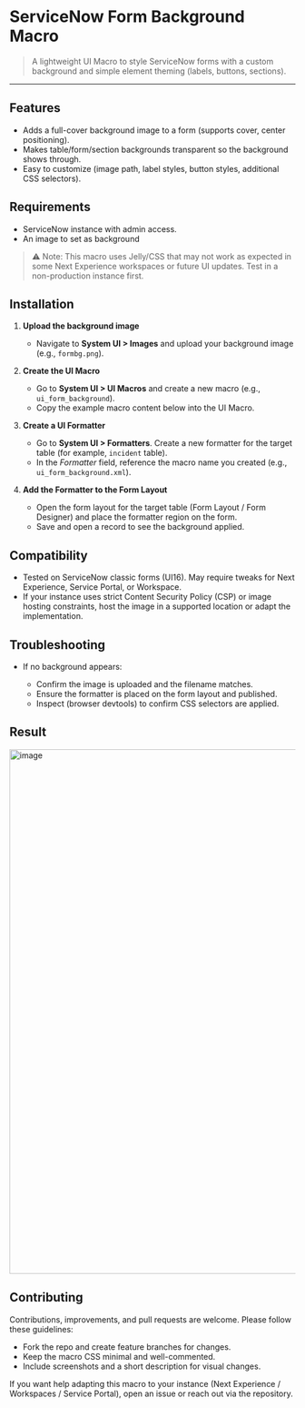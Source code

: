 # ServiceNow Form Background Macro

> A lightweight UI Macro to style ServiceNow forms with a custom background and simple element theming (labels, buttons, sections). 
---

## Features

* Adds a full-cover background image to a form (supports cover, center positioning).
* Makes table/form/section backgrounds transparent so the background shows through.
* Easy to customize (image path, label styles, button styles, additional CSS selectors).

## Requirements

* ServiceNow instance with admin access.
* An image to set as background
  
> ⚠️ Note: This macro uses Jelly/CSS that may not work as expected in some Next Experience workspaces or future UI updates. Test in a non-production instance first.

## Installation

1. **Upload the background image**

   * Navigate to **System UI > Images** and upload your background image (e.g., `formbg.png`).

2. **Create the UI Macro**

   * Go to **System UI > UI Macros** and create a new macro (e.g., `ui_form_background`).
   * Copy the example macro content below into the UI Macro.

3. **Create a UI Formatter**

   * Go to **System UI > Formatters**. Create a new formatter for the target table (for example, `incident` table).
   * In the *Formatter* field, reference the macro name you created (e.g., `ui_form_background.xml`).

4. **Add the Formatter to the Form Layout**

   * Open the form layout for the target table (Form Layout / Form Designer) and place the formatter region on the form.
   * Save and open a record to see the background applied.

## Compatibility

* Tested on ServiceNow classic forms (UI16). May require tweaks for Next Experience, Service Portal, or Workspace.
* If your instance uses strict Content Security Policy (CSP) or image hosting constraints, host the image in a supported location or adapt the implementation.

## Troubleshooting

* If no background appears:

  * Confirm the image is uploaded and the filename matches.
  * Ensure the formatter is placed on the form layout and published.
  * Inspect (browser devtools) to confirm CSS selectors are applied.
 
## Result
<img width="1838" height="922" alt="image" src="https://github.com/user-attachments/assets/14c29e0a-ad88-411e-b7ca-1c82eaeaf324" />


## Contributing

Contributions, improvements, and pull requests are welcome. Please follow these guidelines:

* Fork the repo and create feature branches for changes.
* Keep the macro CSS minimal and well-commented.
* Include screenshots and a short description for visual changes.

If you want help adapting this macro to your instance (Next Experience / Workspaces / Service Portal), open an issue or reach out via the repository.
